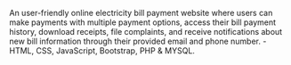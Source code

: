 An user-friendly online electricity bill payment website where users can make payments with multiple payment options, access their bill payment history, download receipts, file complaints, and receive notifications about new bill information through their provided email and phone number. -  HTML, CSS, JavaScript, Bootstrap, PHP & MYSQL.
